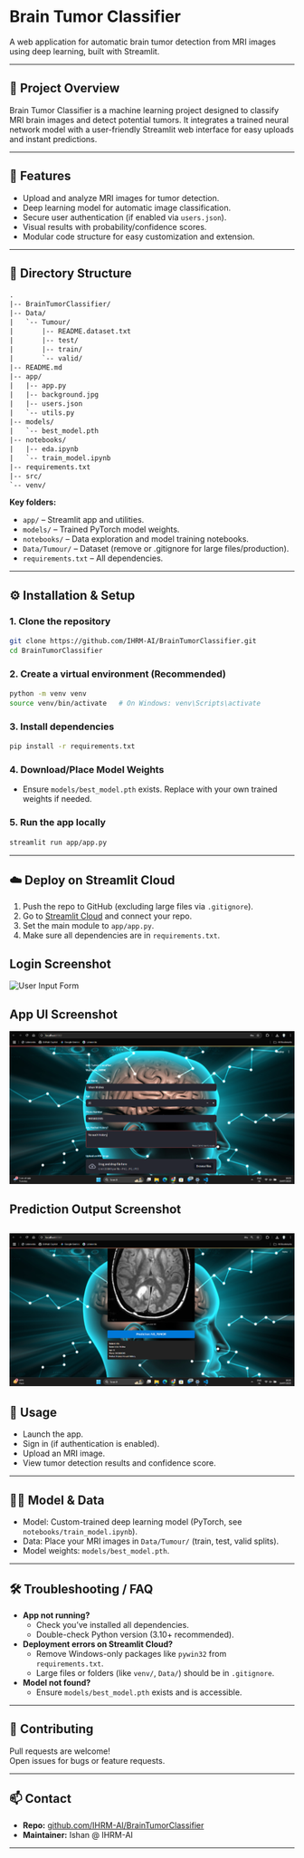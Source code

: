 # Brain Tumor Classifier

A web application for automatic brain tumor detection from MRI images using deep learning, built with Streamlit.

---

## 🧠 Project Overview

Brain Tumor Classifier is a machine learning project designed to classify MRI brain images and detect potential tumors. It integrates a trained neural network model with a user-friendly Streamlit web interface for easy uploads and instant predictions.

---

## 🚀 Features

- Upload and analyze MRI images for tumor detection.
- Deep learning model for automatic image classification.
- Secure user authentication (if enabled via `users.json`).
- Visual results with probability/confidence scores.
- Modular code structure for easy customization and extension.

---

## 📁 Directory Structure

```
.
|-- BrainTumorClassifier/
|-- Data/
|   `-- Tumour/
|       |-- README.dataset.txt
|       |-- test/
|       |-- train/
|       `-- valid/
|-- README.md
|-- app/
|   |-- app.py
|   |-- background.jpg
|   |-- users.json
|   `-- utils.py
|-- models/
|   `-- best_model.pth
|-- notebooks/
|   |-- eda.ipynb
|   `-- train_model.ipynb
|-- requirements.txt
|-- src/
`-- venv/
```

**Key folders:**
- `app/` – Streamlit app and utilities.
- `models/` – Trained PyTorch model weights.
- `notebooks/` – Data exploration and model training notebooks.
- `Data/Tumour/` – Dataset (remove or .gitignore for large files/production).
- `requirements.txt` – All dependencies.

---

## ⚙️ Installation & Setup

### 1. Clone the repository

```bash
git clone https://github.com/IHRM-AI/BrainTumorClassifier.git
cd BrainTumorClassifier
```

### 2. Create a virtual environment (Recommended)

```bash
python -m venv venv
source venv/bin/activate   # On Windows: venv\Scripts\activate
```

### 3. Install dependencies

```bash
pip install -r requirements.txt
```

### 4. Download/Place Model Weights

- Ensure `models/best_model.pth` exists. Replace with your own trained weights if needed.

### 5. Run the app locally

```bash
streamlit run app/app.py
```

---

## ☁️ Deploy on Streamlit Cloud

1. Push the repo to GitHub (excluding large files via `.gitignore`).
2. Go to [Streamlit Cloud](https://share.streamlit.io/) and connect your repo.
3. Set the main module to `app/app.py`.
4. Make sure all dependencies are in `requirements.txt`.

## Login Screenshot
![User Input Form]([images/Screenshot-3.png](https://github.com/IHRM-AI/BrainTumorClassifier/blob/ee93d11cb794fc7fd3493dfd5527b45164e863fd/images/Screenshot%203.png))

## App UI Screenshot
![User Input Form](images/Screenshot2.png)

## Prediction Output Screenshot
![Prediction Result](images/Screenshot1.png)
---

## 📝 Usage

- Launch the app.
- Sign in (if authentication is enabled).
- Upload an MRI image.
- View tumor detection results and confidence score.

---

## 🧑‍🔬 Model & Data

- Model: Custom-trained deep learning model (PyTorch, see `notebooks/train_model.ipynb`).
- Data: Place your MRI images in `Data/Tumour/` (train, test, valid splits).
- Model weights: `models/best_model.pth`.

---

## 🛠️ Troubleshooting / FAQ

- **App not running?**  
  - Check you’ve installed all dependencies.
  - Double-check Python version (3.10+ recommended).
- **Deployment errors on Streamlit Cloud?**  
  - Remove Windows-only packages like `pywin32` from `requirements.txt`.
  - Large files or folders (like `venv/`, `Data/`) should be in `.gitignore`.
- **Model not found?**  
  - Ensure `models/best_model.pth` exists and is accessible.

---

## 🤝 Contributing

Pull requests are welcome!  
Open issues for bugs or feature requests.

---

## 📫 Contact

- **Repo:** [github.com/IHRM-AI/BrainTumorClassifier](https://github.com/IHRM-AI/BrainTumorClassifier)
- **Maintainer:** Ishan @ IHRM-AI

---

